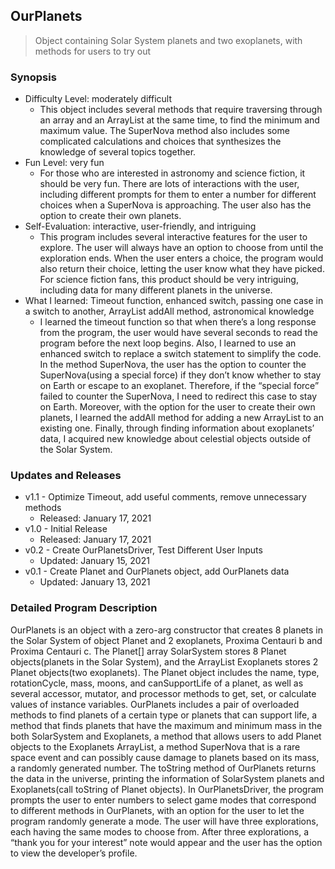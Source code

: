 ## OurPlanets
> Object containing Solar System planets and two exoplanets, with methods for users to try out

### Synopsis
+ Difficulty Level: moderately difficult
  - This object includes several methods that require traversing through an array and an ArrayList at the same time, to find the minimum and maximum value. The SuperNova method also includes some complicated calculations and choices that synthesizes the knowledge of several topics together.
+ Fun Level: very fun
  - For those who are interested in astronomy and science fiction, it should be very fun. There are lots of interactions with the user, including different prompts for them to enter a number for different choices when a SuperNova is approaching. The user also has the option to create their own planets.
+ Self-Evaluation: interactive, user-friendly, and intriguing
  - This program includes several interactive features for the user to explore. The user will always have an option to choose from until the exploration ends. When the user enters a choice, the program would also return their choice, letting the user know what they have picked. For science fiction fans, this product should be very intriguing, including data for many different planets in the universe.
+ What I learned: Timeout function, enhanced switch, passing one case in a switch to another, ArrayList addAll method, astronomical knowledge
  - I learned the timeout function so that when there’s a long response from the program, the user would have several seconds to read the program before the next loop begins. Also, I learned to use an enhanced switch to replace a switch statement to simplify the code. In the method SuperNova, the user has the option to counter the SuperNova(using a special force)  if they don’t know whether to stay on Earth or escape to an exoplanet. Therefore, if the “special force” failed to counter the SuperNova, I need to redirect this case to stay on Earth. Moreover, with the option for the user to create their own planets, I learned the addAll method for adding a new ArrayList to an existing one. Finally, through finding information about exoplanets’ data, I acquired new knowledge about celestial objects outside of the Solar System.
### Updates and Releases
+ v1.1 - Optimize Timeout, add useful comments, remove unnecessary methods
  + Released: January 17, 2021
+ v1.0 - Initial Release
    + Released: January 17, 2021
+ v0.2 - Create OurPlanetsDriver, Test Different User Inputs
    + Updated: January 15, 2021
+ v0.1 - Create Planet and OurPlanets object, add OurPlanets data
    + Updated: January 13, 2021
  
### Detailed Program Description
OurPlanets is an object with a zero-arg constructor that creates 8 planets in the Solar System of object Planet and 2 exoplanets, Proxima Centauri b and Proxima Centauri c. The Planet[] array SolarSystem stores 8 Planet objects(planets in the Solar System), and the ArrayList<Planet> Exoplanets stores 2 Planet objects(two exoplanets). The Planet object includes the name, type, rotationCycle, mass, moons, and canSupportLife of a planet, as well as several accessor, mutator, and processor methods to get, set, or calculate values of instance variables. OurPlanets includes a pair of overloaded methods to find planets of a certain type or planets that can support life, a method that finds planets that have the maximum and minimum mass in the both SolarSystem and Exoplanets, a method that allows users to add Planet objects to the Exoplanets ArrayList, a method SuperNova that is a rare space event and can possibly cause damage to planets based on its mass, a randomly generated number. The toString method of OurPlanets returns the data in the universe, printing the information of SolarSystem planets and Exoplanets(call toString of Planet objects). In OurPlanetsDriver, the program prompts the user to enter numbers to select game modes that correspond to different methods in OurPlanets, with an option for the user to let the program randomly generate a mode. The user will have three explorations, each having the same modes to choose from. After three explorations, a “thank you for your interest” note would appear and the user has the option to view the developer’s profile.


